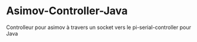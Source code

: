 # Asimov-Controller-Java
Controlleur pour asimov à travers un socket vers le pi-serial-controller pour Java
